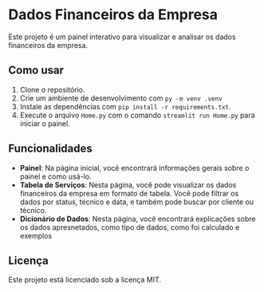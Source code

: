 # Dados Financeiros da Empresa

Este projeto é um painel interativo para visualizar e analisar os dados financeiros da empresa.

## Como usar

1. Clone o repositório.
2. Crie um ambiente de desenvolvimento com `py -m venv .venv`
3. Instale as dependências com `pip install -r requirements.txt`.
4. Execute o arquivo `Home.py` com o comando `streamlit run Home.py` para iniciar o painel.

## Funcionalidades

- **Painel**: Na página inicial, você encontrará informações gerais sobre o painel e como usá-lo.
- **Tabela de Serviços**: Nesta página, você pode visualizar os dados financeiros da empresa em formato de tabela. Você pode filtrar os dados por status, técnico e data, e também pode buscar por cliente ou técnico.
- **Dicionário de Dados**: Nesta página, você encontrará explicações sobre os dados apresnetados, como tipo de dados, como foi calculado e exemplos


## Licença

Este projeto está licenciado sob a licença MIT.
